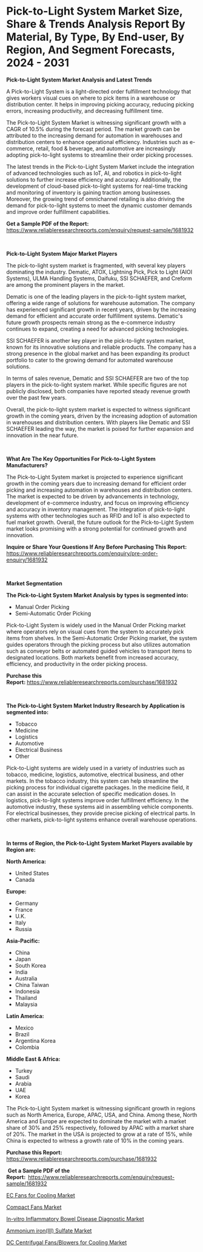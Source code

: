 <p><h1>Pick-to-Light System Market Size, Share & Trends Analysis Report By Material, By Type, By End-user, By Region, And Segment Forecasts, 2024 - 2031</h1></p><p><strong>Pick-to-Light System Market Analysis and Latest Trends</strong></p>
<p><p>A Pick-to-Light System is a light-directed order fulfillment technology that gives workers visual cues on where to pick items in a warehouse or distribution center. It helps in improving picking accuracy, reducing picking errors, increasing productivity, and decreasing fulfillment time.</p><p>The Pick-to-Light System Market is witnessing significant growth with a CAGR of 10.5% during the forecast period. The market growth can be attributed to the increasing demand for automation in warehouses and distribution centers to enhance operational efficiency. Industries such as e-commerce, retail, food & beverage, and automotive are increasingly adopting pick-to-light systems to streamline their order picking processes.</p><p>The latest trends in the Pick-to-Light System Market include the integration of advanced technologies such as IoT, AI, and robotics in pick-to-light solutions to further increase efficiency and accuracy. Additionally, the development of cloud-based pick-to-light systems for real-time tracking and monitoring of inventory is gaining traction among businesses. Moreover, the growing trend of omnichannel retailing is also driving the demand for pick-to-light systems to meet the dynamic customer demands and improve order fulfillment capabilities.</p></p>
<p><strong>Get a Sample PDF of the Report:&nbsp;</strong> <a href="https://www.reliableresearchreports.com/enquiry/request-sample/1681932">https://www.reliableresearchreports.com/enquiry/request-sample/1681932</a></p>
<p>&nbsp;</p>
<p><strong>Pick-to-Light System Major Market Players</strong></p>
<p><p>The pick-to-light system market is fragmented, with several key players dominating the industry. Dematic, ATOX, Lightning Pick, Pick to Light (AIOI Systems), ULMA Handling Systems, Daifuku, SSI SCHAEFER, and Creform are among the prominent players in the market.</p><p>Dematic is one of the leading players in the pick-to-light system market, offering a wide range of solutions for warehouse automation. The company has experienced significant growth in recent years, driven by the increasing demand for efficient and accurate order fulfillment systems. Dematic's future growth prospects remain strong as the e-commerce industry continues to expand, creating a need for advanced picking technologies.</p><p>SSI SCHAEFER is another key player in the pick-to-light system market, known for its innovative solutions and reliable products. The company has a strong presence in the global market and has been expanding its product portfolio to cater to the growing demand for automated warehouse solutions.</p><p>In terms of sales revenue, Dematic and SSI SCHAEFER are two of the top players in the pick-to-light system market. While specific figures are not publicly disclosed, both companies have reported steady revenue growth over the past few years.</p><p>Overall, the pick-to-light system market is expected to witness significant growth in the coming years, driven by the increasing adoption of automation in warehouses and distribution centers. With players like Dematic and SSI SCHAEFER leading the way, the market is poised for further expansion and innovation in the near future.</p></p>
<p>&nbsp;</p>
<p><strong>What Are The Key Opportunities For Pick-to-Light System Manufacturers?</strong></p>
<p><p>The Pick-to-Light System market is projected to experience significant growth in the coming years due to increasing demand for efficient order picking and increasing automation in warehouses and distribution centers. The market is expected to be driven by advancements in technology, development of e-commerce industry, and focus on improving efficiency and accuracy in inventory management. The integration of pick-to-light systems with other technologies such as RFID and IoT is also expected to fuel market growth. Overall, the future outlook for the Pick-to-Light System market looks promising with a strong potential for continued growth and innovation.</p></p>
<p><strong>Inquire or Share Your Questions If Any Before Purchasing This Report:</strong> <a href="https://www.reliableresearchreports.com/enquiry/pre-order-enquiry/1681932">https://www.reliableresearchreports.com/enquiry/pre-order-enquiry/1681932</a></p>
<p>&nbsp;</p>
<p><strong>Market Segmentation</strong></p>
<p><strong>The Pick-to-Light System Market Analysis by types is segmented into:</strong></p>
<p><ul><li>Manual Order Picking</li><li>Semi-Automatic Order Picking</li></ul></p>
<p><p>Pick-to-Light System is widely used in the Manual Order Picking market where operators rely on visual cues from the system to accurately pick items from shelves. In the Semi-Automatic Order Picking market, the system guides operators through the picking process but also utilizes automation such as conveyor belts or automated guided vehicles to transport items to designated locations. Both markets benefit from increased accuracy, efficiency, and productivity in the order picking process.</p></p>
<p><strong>Purchase this Report:&nbsp;</strong><a href="https://www.reliableresearchreports.com/purchase/1681932">https://www.reliableresearchreports.com/purchase/1681932</a></p>
<p>&nbsp;</p>
<p><strong>The Pick-to-Light System Market Industry Research by Application is segmented into:</strong></p>
<p><ul><li>Tobacco</li><li>Medicine</li><li>Logistics</li><li>Automotive</li><li>Electrical Business</li><li>Other</li></ul></p>
<p><p>Pick-to-Light systems are widely used in a variety of industries such as tobacco, medicine, logistics, automotive, electrical business, and other markets. In the tobacco industry, this system can help streamline the picking process for individual cigarette packages. In the medicine field, it can assist in the accurate selection of specific medication doses. In logistics, pick-to-light systems improve order fulfillment efficiency. In the automotive industry, these systems aid in assembling vehicle components. For electrical businesses, they provide precise picking of electrical parts. In other markets, pick-to-light systems enhance overall warehouse operations.</p></p>
<p>&nbsp;</p>
<p><strong>In terms of Region, the Pick-to-Light System Market Players available by Region are:</strong></p>
<p>
    <p> <strong> North America: </strong>
        <ul>
            <li>United States</li>
            <li>Canada</li>
        </ul>
        </p> 
    <p> <strong> Europe: </strong>
        <ul>
            <li>Germany</li>
            <li>France</li>
            <li>U.K.</li>
            <li>Italy</li>
            <li>Russia</li>
        </ul>
        </p> 
    <p> <strong> Asia-Pacific: </strong>
        <ul>
            <li>China</li>
            <li>Japan</li>
            <li>South Korea</li>
            <li>India</li>
            <li>Australia</li>
            <li>China Taiwan</li>
            <li>Indonesia</li>
            <li>Thailand</li>
            <li>Malaysia</li>
        </ul>
        </p> 
    <p> <strong> Latin America: </strong>
        <ul>
            <li>Mexico</li>
            <li>Brazil</li>
            <li>Argentina Korea</li>
            <li>Colombia</li>
        </ul>
        </p> 
    <p> <strong> Middle East & Africa: </strong>
        <ul>
            <li>Turkey</li>
            <li>Saudi</li>
            <li>Arabia</li>
            <li>UAE</li>
            <li>Korea</li>
        </ul>
    </p>
    </p>
<p><p>The Pick-to-Light System market is witnessing significant growth in regions such as North America, Europe, APAC, USA, and China. Among these, North America and Europe are expected to dominate the market with a market share of 30% and 25% respectively, followed by APAC with a market share of 20%. The market in the USA is projected to grow at a rate of 15%, while China is expected to witness a growth rate of 10% in the coming years.</p></p>
<p><strong>Purchase this Report: </strong><a href="https://www.reliableresearchreports.com/purchase/1681932">https://www.reliableresearchreports.com/purchase/1681932</a></p>
<p>&nbsp;<strong>Get a Sample PDF of the Report:&nbsp;&nbsp;</strong><a href="https://www.reliableresearchreports.com/enquiry/request-sample/1681932">https://www.reliableresearchreports.com/enquiry/request-sample/1681932</a></p>
<p><strong></strong></p>
<p><p><a href="https://github.com/wusalecollins540tpqoz/Market-Research-Report-List-1/blob/main/ec-fans-for-cooling-market.md">EC Fans for Cooling Market</a></p><p><a href="https://github.com/kathiaseamanalvaradovlprc2h/Market-Research-Report-List-1/blob/main/compact-fans-market.md">Compact Fans Market</a></p><p><a href="https://issuu.com/reportprime-2/docs/in-vitro-inflammatory-bowel-disease-diagnostic-mar">In-vitro Inflammatory Bowel Disease Diagnostic Market</a></p><p><a href="https://issuu.com/reportprime-2/docs/ammonium-ironiii-sulfate-market-size-2030.pptx">Ammonium iron(III) Sulfate Market</a></p><p><a href="https://github.com/GroverBarry/Market-Research-Report-List-3/blob/main/dc-centrifugal-fansblowers-for-cooling-market.md">DC Centrifugal Fans/Blowers for Cooling Market</a></p></p>